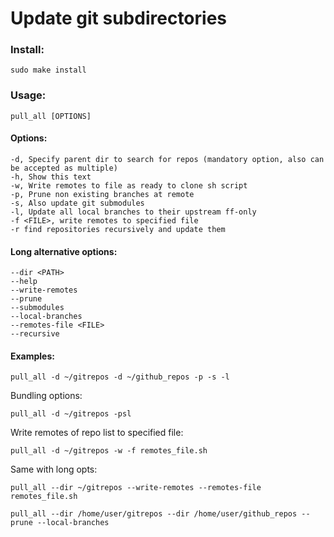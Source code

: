 # Update git subdirectories

### Install:

``` shell
sudo make install
```

### Usage:

``` shell
pull_all [OPTIONS]
```

#### Options:

    -d, Specify parent dir to search for repos (mandatory option, also can be accepted as multiple)
    -h, Show this text
    -w, Write remotes to file as ready to clone sh script
    -p, Prune non existing branches at remote
    -s, Also update git submodules
    -l, Update all local branches to their upstream ff-only
    -f <FILE>, write remotes to specified file
    -r find repositories recursively and update them

#### Long alternative options:

    --dir <PATH>
    --help
    --write-remotes
    --prune
    --submodules
    --local-branches
    --remotes-file <FILE>
    --recursive

#### Examples:

``` shell
pull_all -d ~/gitrepos -d ~/github_repos -p -s -l
```

Bundling options:

``` shell
pull_all -d ~/gitrepos -psl
```

Write remotes of repo list to specified file:

``` shell
pull_all -d ~/gitrepos -w -f remotes_file.sh
```

Same with long opts:

``` shell
pull_all --dir ~/gitrepos --write-remotes --remotes-file remotes_file.sh
```

``` shell
pull_all --dir /home/user/gitrepos --dir /home/user/github_repos --prune --local-branches
```
